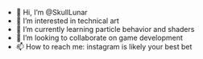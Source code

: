 - 👋 Hi, I’m @SkullLunar
- 👀 I’m interested in technical art
- 🌱 I’m currently learning particle behavior and shaders
- 💞️ I’m looking to collaborate on game development
- 📫 How to reach me: instagram is likely your best bet

<!---
SkullLunar/SkullLunar is a ✨ special ✨ repository because its `README.md` (this file) appears on your GitHub profile.
You can click the Preview link to take a look at your changes.
--->
